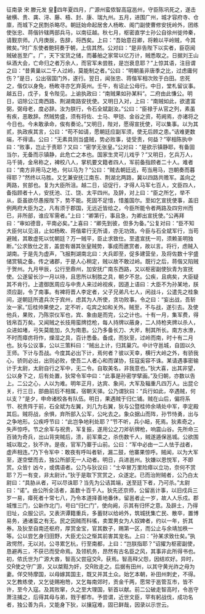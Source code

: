 征南录 宋 滕元发
    皇四年夏四月，广源州蛮侬智高寇邕州，守臣陈巩死之，遂击破横、贵、龚、浔、藤、梧、封、康、瑞九州。五月，进围广州，城才容府寺、仓廪，而城下之民剽杀略尽。朝廷始命起居舍人杨畋、阁门副使曹修安抚岭外，团练使张忠、蒋偕钤辖两部兵马，以南征越。秋七月，枢密直学士孙公自徐州徙帅秦，请觐京师。八月庚辰，告辞，将西矣。上曰：“吾始意召卿，将赖以平岭贼，今其微矣。”时广东使者鲍轲奏于朝，上信其然。公对曰：“是非告陛下以实者，臣窃闻贼破邕至广。广，天下宝货之储，而蕃舶之家常以亿万计，贼悉取之。日据刘王山纵酒大会，亡命归之者万余人，而官军未尝胜，是岂衰息耶？”上惊其语，注目谓之曰：“昔黄巢以二千人过岭，莫能制之者。”公曰：“明朝虽非唐季之比，过虑庸何伤？”是日，公出宿国门外，遂行。翌日，闻张忠、蒋偕军相次败于白田。忠死之，偕仅以身免，杨畋寻亦乞弃英州。壬午，有诏止公毋行。中日，堂札留议事。越五日，戊子，复令陛见。上谕执政曰：“南贼果如孙某料”。二府由此慊公。明日，诏除公江南西路、荆湖南路安抚使。又明日入对，上曰：“南贼如此，欲遣富弼，弼母老，度必辞。汝为朕行，令石全斌副汝。”公曰：“臣禄于从官之列，素虽有疾，恶敢辞。然贼势盛，须有将佐、士马、甲铠、金谷之资，苟阙焉，亦诸将之今日也。今未敢承命，俟有奏论。”又明日，陛对，愿得宣抚使，可以集事。以为其贰，执政疾其言，公曰：“苟不如请，愿朝廷应副军须，使无后顾之患。”诘难更数端，不得请。公曰：“无素具则当盛贼，势必败事，徒受责，何益？”宰相陈执中曰：“败事，岂止于责耶？又曰：“密学无张皇。”公对曰：“是欲示镇静耶，有备固当尔，无备而示镇静，此危亡之本也。国家生灵可儿戏乎？”又明日，乞兵万人，马千骑，金帛称之，裨校八人，掌机要文籍者四人，军前备指顾者二十人。难者曰：“南方非用马之地，何以马为？”公曰：“贼去朝廷远，苟当用马，岂朝奏而暮得耶？”然终以马胜。又乞兼安抚江南东、荆湖北两路，冀以四路共赡军。盖向之两路，贫部也。复为大臣所沮。越二日，诏促行，才得人马军七百人，文臣四人，备指顾者十人，安抚池、江、饶、太平四州。及辞，对上曰：“臣之所乞，举不从，臣虽欲尽愚报陛下，势不能。死固不足惜，惜羞国尔。至如乞宣抚使事，盖旧例两府大臣为之，凡有须于郡国，无远近皆给之，今臣所能令者两路及四穷州而已，非所部，谁应军需者。”上曰：“卿第行，事且急，为卿出宣抚使。”公再拜曰：“审如德音，平南必矣。”上喜曰：“卿先到彼，但多为备。”公复对曰：“臣不知大臣何以见沮，止如杨畋、蒋偕辈行无所请，亦无功效。今臣与石全斌军行，当苟避贼，其敢虚死以忧朝廷？万一贼平，臣止求致仕。至遣宣抚一司，须赖圣明独断。”公求致仕之言，盖尝有谮其张皇贼势，事成而邀赏者，故以言。将行，虑贼入湖南。于是先为虚声，飞报荆湖南北曰：大兵即至，促多建营垒，及将佐数十宇盛储赏犒之备。传之诸郡，于是人心稍定，贼以故不敢过岭。既行之后，蒋偕又陷贼于贺州。九月甲辰，公行至鼎州，加安抚广南东西路，又以枢密副使狄青为宣抚使。公遂留长沙一月以待，且思所以制胜之具，朝夕不怠。公疾，且病矣，大臣疑其不肯行。上遣御医周应与中贵人来过岭视疾，因道上语曰：大臣不为孙某地，朕须应副，令了南事。有裨将晋人李定者，父子兄弟凡七人，闲战斗，公遣先之桂象间，逆朝廷所遣兵次于宾州，虑其为人所使，贪功败事。令之曰：“妄出战，吾斩汝一家。”后桂帅果使之，定不听，屯宾之如和关外。贼至，不与战，遂引去。及使他兵，果败，乃陈崇仪军也，宾、象由是而完，公之计也。十有一月，集军费，得钱帛百万矣。又闻贼之长技用蛮牌捻枪，每人持牌以蔽身，二人持枪夹牌以杀人，众进如堵，弓矢莫能加，久为南患。公乃多备长刀、大斧，制其所长。南方水潦，不时而瘴疠将作，燥湿之具，百计悉备。备成，而狄至，过岭而南，时十有二月也。狄与公议事，公以三策料曰：“贼出上计，归其巢穴。中计守邕城，自固以久王师。下计与吾战。今度其必出下计，焉何者？彼以天幸，横行大岭之外，有骄我心，骄则必出，出则必败，使吾二人者心和而谋协，狂寇奚容不诛。某请遇事密输计于太尉，太尉自行之军中，无二令。自取美名，非我意也。”狄大喜，出其非望，公以身下之，后有处置，狄常令军中曰：“此事是孙密学擘画。”及归朝，亦数以告上。二公之心，人以为难。明年正月，达宾、象间，大军及辎重凡四万人。出昆仑关，行三日，部曲前后不相属，宿朝天驿。公乃谓狄曰：“兵行如此，卒遇贼，何以支？”是夕，申命诸校各有队伍。明日，果遇贼于归仁铺。贼在山后，偏将系节、祝贵阵于前，石全斌为左翼，刘几为右翼，狄与公暨桂帅余靖处中军，李定殿其后。贼将战，余惧，弃所部入公军，公叱去之。象众据山而阵，孙节恃勇，出与之争地形。公疾呼节曰：“此岂争地利处耶？”节不听，兵小衄，死焉。狄素奇之，失声惊呼。节之余军与祝贵，军复振，遂用公之刀斧斫牌枪，响震山谷。先所命三百骑为奇兵，出山背突贼后，溃，前军乘之，杀伤数千人，贼遂遁保邕城。公欲围城以取之，狄不许。是夜，官军乃寨于山前。公曰：“军中必由一二人怯于战者，虚声相连。”乃下令军中：敢夜有呼叫者斩，漏二鼓，他寨果惊呼。贼闻，以为大军至，遂空壁而去，独公所部无一人动者。明日，兵进邕州。狄嫌以恩悦军，不即赏。众皆忄凶々，或偶语者。公乃与狄议曰：“士卒冒万里险瘴以立功，奈何不赏耶？万一有变，非太尉计。”狄于是取下赏赏之，众遂定。已而治附贼者，公乃白太尉曰：“具胁从者，可以尽诛耶？当先为公诘其端，送至廷下者，乃可杀。”太尉曰：“诺”。由公所全活者，盖数十百千人。狄先还京师，公留邕计事，以旧戍兵三岁一易，瘴死者十常七八，乃令本道择善地番休，留邕者止一岁，故人人乐戍。郡城惟三门，公新作北门，号曰“归仁门”，使向阙，示其有归怀之意。及辟土，乃得旧址，众服公识。又表洪谭籍重兵，多蓄财以给岭外，筑城抚集亡民、散卒，置博易务，通诸蛮之有无。民之因贼而科徭，卖鬻男女为人奴婢者，约以一年，折其券。及狄至自南还枢府，厚赏金宝，官其数子，赐第一区，而公止与余靖加秩一等。公以尝乞身归田野，大臣尤公之惭其前害其宠名。上曰：“孙某求致仕矣。”执政愕然，无以对。公寻累乞杭，行至南都，上曰：“岂朕指耶？”诏擢为枢密副使，恳避再三，不获已而受命焉。及领机务，昂然有古名臣之风，其事非此所得书也。初，侬氏世为广源大酋，智高父尝寇交，获焉。智高释父怨，因结欢好。异时，交使之守广源，又以桀黠为奸，交败走之。后据有田州，以其守黄光祚之母为妻。佯交特摩国，以母嫁其国主，既又并其土众。始乞本朝，补田州刺史，不得。又乞教练使，又乞徒赐袍笏，又乞每南郊时，贡金千两，愿常于邕管互市，皆不许，至今入寇。及其败窜，久之至大理国，斩首以献。前二公破走智高时，令邕守萧注捕之，后得其母与弟，戮于都市。予尝谓，近世文臣，罕有躬战伐，成功名者，独公善为兵，又能身下狄，以攘寇难，固已鲜哉，因录以示世云。
